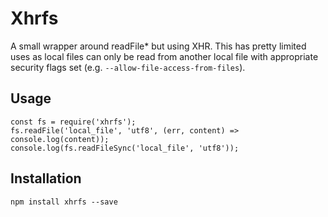 Xhrfs
=====

A small wrapper around readFile* but using XHR.
This has pretty limited uses as local files can only be read from another local file with appropriate security flags set (e.g. `--allow-file-access-from-files`).

Usage
-----

```
const fs = require('xhrfs');
fs.readFile('local_file', 'utf8', (err, content) => console.log(content));
console.log(fs.readFileSync('local_file', 'utf8'));
```

Installation
------------

```
npm install xhrfs --save
```
